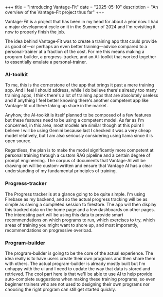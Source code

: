 +++
title = "Introducing Vantage-Fit"
date = "2025-05-10"
description = "An overview of the Vantage-Fit project thus far"
+++

Vantage-Fit is a project that has been in my head for about a year now. I had a major development cycle on it in the Summer of 2024 and I'm revisiting it now to properly finish the job. 

The idea behind Vantage-Fit was to create a training app that could provide as good of—or perhaps an even better training—advice compared to a personal-trainer at a fraction of the cost. For me this means making a program-builder, a progress-tracker, and an AI-toolkit that worked together to essentially emulate a personal-trainer.

### AI-toolkit

To me, this is the cornerstone of the app that brings it past a mere training app. And I feel I should address, while I do believe there's already too many training apps, I think there's a lot of training apps that are absolutely useless and if anything I feel better knowing there's another competent app like Vantage-fit out there taking up share in the market.

Anyhow, the AI-toolkit is itself planned to be composed of a few features but these features need to be using a competent model. As far as I'm concerned, in this area, most models are similar though at this point I believe I will be using Gemini because last I checked it was a very cheap model relatively, but I am also seriously considering using llama since it is open source.

Regardless, the plan is to make the model significantly more competent at personal training through a custom RAG pipeline and a certain degree of prompt engineering. The corpus of documents that Vantage-AI will be drawing on will be custom-written and ensure that Vantage AI has a clear understanding of my fundamental principles of training.

### Progress-tracker

The Progress tracker is at a glance going to be quite simple. I'm using Firebase as my backend, and so the actual progress tracking will be as simple as saving a completed session to firestore. The app will then display this tracked data on the home page and a few dashboards on other pages. The interesting part will be using this data to provide smart recommendations on which programs to run, which exercises to try, which areas of training you might want to shore up, and most imporantly, recommendations on progressive overload. 

### Program-builder

The program-builder is going to be the core of the actual experience. The idea really is to have users create their own programs and then share them with others. The actual program-builder is already mostly built but I'm unhappy with the ui and I need to update the way that data is stored and retrieved. The cool part here is that we'll be able to use AI to help provide auto-complete suggestions when making these training programs, so even beginner trainers who are not used to designing their own programs nor choosing the right program can still get started quickly.
